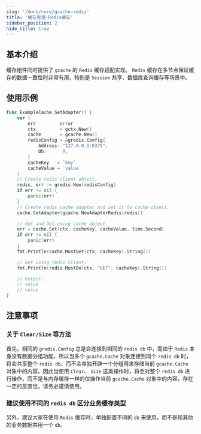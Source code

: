```yaml
---
slug: '/docs/core/gcache-redis'
title: '缓存管理-Redis缓存'
sidebar_position: 2
hide_title: true
---
```


## 基本介绍

缓存组件同时提供了 `gcache` 的 `Redis` 缓存适配实现。 `Redis` 缓存在多节点保证缓存的数据一致性时非常有用，特别是 `Session` 共享、数据库查询缓存等场景中。

## 使用示例

```go
func ExampleCache_SetAdapter() {
    var (
        err         error
        ctx         = gctx.New()
        cache       = gcache.New()
        redisConfig = &gredis.Config{
            Address: "127.0.0.1:6379",
            Db:      9,
        }
        cacheKey   = `key`
        cacheValue = `value`
    )
    // Create redis client object.
    redis, err := gredis.New(redisConfig)
    if err != nil {
        panic(err)
    }
    // Create redis cache adapter and set it to cache object.
    cache.SetAdapter(gcache.NewAdapterRedis(redis))

    // Set and Get using cache object.
    err = cache.Set(ctx, cacheKey, cacheValue, time.Second)
    if err != nil {
        panic(err)
    }
    fmt.Println(cache.MustGet(ctx, cacheKey).String())

    // Get using redis client.
    fmt.Println(redis.MustDo(ctx, "GET", cacheKey).String())

    // Output:
    // value
    // value
}
```

## 注意事项

### 关于 `Clear/Size` 等方法

首先，相同的 `gredis.Config` 总是会连接到相同的 `redis db` 中，而由于 `Redis` 本身没有数据分组功能，所以当多个 `gcache.Cache` 对象连接到同个 `redis db` 时，将会共享整个 `redis db`，而不会单独开辟一个分组用来存储当前 `gcache.Cache` 对象中的内容。因此当使用 `Clear`、 `Size` 这类操作时，将会对整个 `redis db` 进行操作，而不是与内存缓存一样的仅操作当前 `gcache.Cache` 对象中的内容，存在一定的反直觉，请务必谨慎使用。

### 建议使用不同的 `redis db` 区分业务缓存类型

另外，建议大家在使用 `Redis` 缓存时，单独配置不同的 `db` 来使用，而不是和其他的业务数据共用一个 `db`。